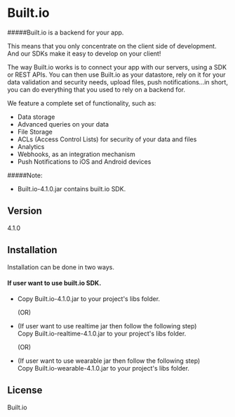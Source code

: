 Built.io
=========

#####Built.io is a backend for your app.


This means that you only concentrate on the client side of development. And our SDKs make it easy to develop on your client!

The way Built.io works is to connect your app with our servers, using a SDK or REST APIs. You can then use Built.io as your datastore, rely on it for your data validation and security needs, upload files, push notifications...in short, you can do everything that you used to rely on a backend for.

We feature a complete set of functionality, such as:

- Data storage
- Advanced queries on your data
- File Storage
- ACLs (Access Control Lists) for security of your data and files
- Analytics
- Webhooks, as an integration mechanism
- Push Notifications to iOS and Android devices  

#####Note:
- Built.io-4.1.0.jar contains built.io SDK.

Version
----

4.1.0


Installation
--------------

Installation can be done in two ways.

#### If user want to use built.io SDK.

- Copy Built.io-4.1.0.jar to your project's libs folder.
		  
   (OR)
						
- (If user want to use realtime jar then follow the following step)						
  Copy Built.io-realtime-4.1.0.jar to your project's libs folder.

   (OR)

- (If user want to use wearable jar then follow the following step)						
  Copy Built.io-wearable-4.1.0.jar to your project's libs folder.



License
----

Built.io
  
    